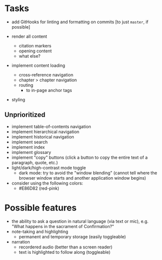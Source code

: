 # Tasks

- add GitHooks for linting and formatting on commits [to just `master`, if possible]
- render all content
  - citation markers
  - opening content
  - what else?
- implement content loading
  - cross-reference navigation
  - chapter > chapter navigation
  - routing
    - to in-page anchor tags

- styling

## Unprioritized

- implement table-of-contents navigation
- implement hierarchical navigation
- implement historical navigation
- implement search
- implement index
- implement glossary
- implement "copy" buttons (click a button to copy the entire text of a paragraph, quote, etc.)
- light/dark/high-contrast mode toggle
  - dark mode: try to avoid the "window blending" (cannot tell where the browser window starts and another application
    window begins)
- consider using the following colors:
  - #E86D82 (red-pink)

# Possible features

- the ability to ask a question in natural language (via text or mic), e.g. "What happens in the sacrament of
  Confirmation?"
- note-taking and highlighting
  - permanent and temporary storage (easily toggleable)
- narration
  - recordered audio (better than a screen reader)
  - text is highlighted to follow along (toggleable)
